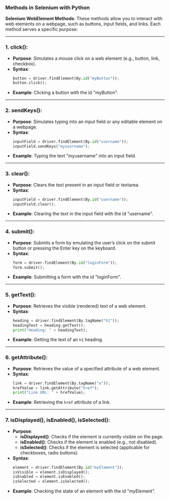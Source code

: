 ﻿###  Methods in Selenium with Python ###


**Selenium WebElement Methods**: These methods allow you to interact with web elements on a webpage, such as buttons, input fields, and links. Each method serves a specific purpose:

---

### 1. **click()**:
- **Purpose**: Simulates a mouse click on a web element (e.g., button, link, checkbox).
- **Syntax**:
  ```python
  button = driver.findElement(By.id("myButton"));
  button.click();
  ```
- **Example**: Clicking a button with the id "myButton".

---

### 2. **sendKeys()**:
- **Purpose**: Simulates typing into an input field or any editable element on a webpage.
- **Syntax**:
  ```python
  inputField = driver.findElement(By.id("username"));
  inputField.sendKeys("myusername");
  ```
- **Example**: Typing the text "myusername" into an input field.

---

### 3. **clear()**:
- **Purpose**: Clears the text present in an input field or textarea.
- **Syntax**:
  ```python
  inputField = driver.findElement(By.id("username"));
  inputField.clear();
  ```
- **Example**: Clearing the text in the input field with the id "username".

---

### 4. **submit()**:
- **Purpose**: Submits a form by emulating the user’s click on the submit button or pressing the Enter key on the keyboard.
- **Syntax**:
  ```python
  form = driver.findElement(By.id("loginForm"));
  form.submit();
  ```
- **Example**: Submitting a form with the id "loginForm".

---

### 5. **getText()**:
- **Purpose**: Retrieves the visible (rendered) text of a web element.
- **Syntax**:
  ```python
  heading = driver.findElement(By.tagName("h1"));
  headingText = heading.getText();
  print("Heading: " + headingText);
  ```
- **Example**: Getting the text of an `h1` heading.

---

### 6. **getAttribute()**:
- **Purpose**: Retrieves the value of a specified attribute of a web element.
- **Syntax**:
  ```python
  link = driver.findElement(By.tagName("a"));
  hrefValue = link.getAttribute("href");
  print("Link URL: " + hrefValue);
  ```
- **Example**: Retrieving the `href` attribute of a link.

---

### 7. **isDisplayed(), isEnabled(), isSelected()**:
- **Purpose**:
  - **isDisplayed()**: Checks if the element is currently visible on the page.
  - **isEnabled()**: Checks if the element is enabled (e.g., not disabled).
  - **isSelected()**: Checks if the element is selected (applicable for checkboxes, radio buttons).
- **Syntax**:
  ```python
  element = driver.findElement(By.id("myElement"));
  isVisible = element.isDisplayed();
  isEnabled = element.isEnabled();
  isSelected = element.isSelected();
  ```
- **Example**: Checking the state of an element with the id "myElement".
